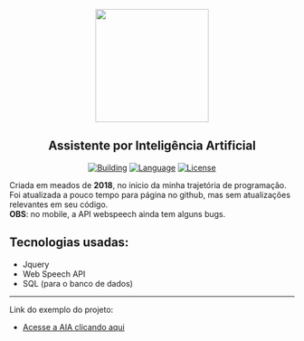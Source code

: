 <p align="center"><a href="https://influenciesuamarca.com.br" target="_blank"><img src="https://getteli.github.io/aia/src/midia/logo_AIA.png" width="200"></a></p>

<h2 align="center">
    <b>Assistente por Inteligência Artificial</b>
</h2>

<p align="center">
    <a href="#"><img src="https://img.shields.io/badge/building-%20-%23ff0000" alt="Building"></a>
    <a href="#"><img src="https://img.shields.io/badge/language-JS-%23f7df1e" alt="Language"></a>
    <a href="#"><img src="https://img.shields.io/badge/license-MIT-green" alt="License"></a>
</p>

<p>
Criada em meados de <b>2018</b>, no inicio da minha trajetória de programação. Foi atualizada a pouco tempo para página no github, mas sem atualizações relevantes em seu código.<br>
<b>OBS</b>: no mobile, a API webspeech ainda tem alguns bugs.
</p>

## Tecnologias usadas:
<ul>
    <li>Jquery</li>
    <li>Web Speech API</li>
    <li>SQL (para o banco de dados)</li>
</ul>
<hr>
Link do exemplo do projeto: 

- [Acesse a AIA clicando aqui](https://getteli.github.io/aia/)